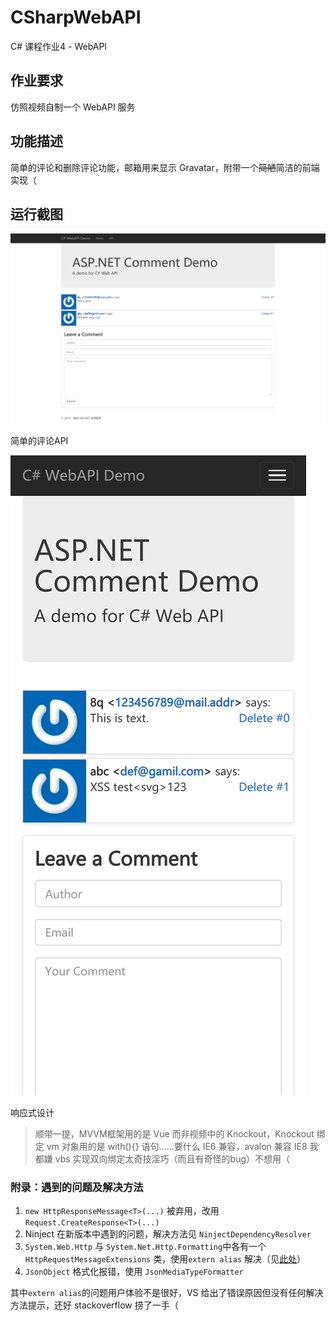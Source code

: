 # CSharpWebAPI

C# 课程作业4 - WebAPI

## 作业要求

仿照视频自制一个 WebAPI 服务

## 功能描述

简单的评论和删除评论功能，邮箱用来显示 Gravatar，附带一个~~简陋~~简洁的前端实现（

## 运行截图

![](https://raw.githubusercontent.com/8qwe24657913/CSharpWebAPI/master/images/PC.png)

简单的评论API

![](https://raw.githubusercontent.com/8qwe24657913/CSharpWebAPI/master/images/responsive.png)

响应式设计

> 顺带一提，MVVM框架用的是 Vue 而非视频中的 Knockout，Knockout 绑定 vm 对象用的是 with(){} 语句……要什么 IE6 兼容，avalon 兼容 IE8 我都嫌 vbs 实现双向绑定太奇技淫巧（而且有奇怪的bug）不想用（

### 附录：遇到的问题及解决方法

1. `new HttpResponseMessage<T>(...)` 被弃用，改用 `Request.CreateResponse<T>(...)`
2. Ninject 在新版本中遇到的问题，解决方法见 `NinjectDependencyResolver`
3. `System.Web.Http` 与 `System.Net.Http.Formatting`中各有一个 `HttpRequestMessageExtensions` 类，使用`extern alias` 解决（见[此处](https://stackoverflow.com/questions/36413123/cs0433-ambiguous-reference-system-net-http-httprequestmessageextensions)）
4. `JsonObject` 格式化报错，使用 `JsonMediaTypeFormatter`

其中`extern alias`的问题用户体验不是很好，VS 给出了错误原因但没有任何解决方法提示，还好 stackoverflow 捞了一手（

